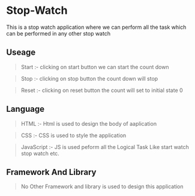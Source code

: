 # Stop-Watch
This is a stop watch application where we can perform all the task which can be performed in any other stop watch

  ## Useage
  > Start :- clicking on start button we can start the count down 

  > Stop  :- clicking on stop button the count down will stop
  
  > Reset :- clicking on reset button the count will set to initial state 0 
 
 ## Language
  > HTML       :- Html is used to design the body of aaplication
  
  > CSS        :- CSS is used to style the application
  
  > JavaScript :- JS is used peform all the Logical Task Like start watch stop watch etc.
 
 ## Framework And Library
 >No Other Framework and library is used to design this application
